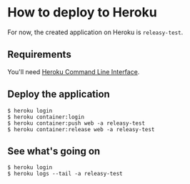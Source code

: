 # How to deploy to Heroku

For now, the created application on Heroku is `releasy-test`.

## Requirements

You'll need [Heroku Command Line Interface](https://devcenter.heroku.com/articles/heroku-cli#download-and-install).

## Deploy the application

```
$ heroku login
$ heroku container:login
$ heroku container:push web -a releasy-test
$ heroku container:release web -a releasy-test
```

## See what's going on

```
$ heroku login
$ heroku logs --tail -a releasy-test
```
